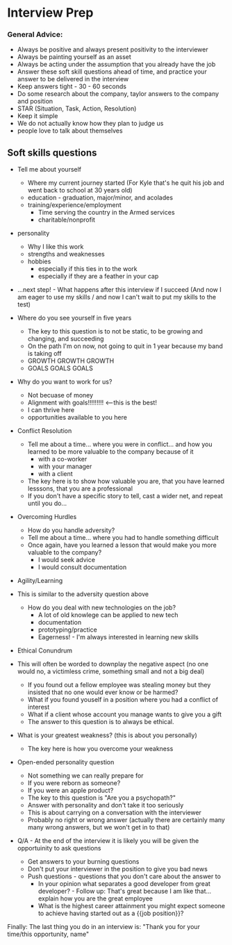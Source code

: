 # Interview Prep
### General Advice:
 - Always be positive and always present positivity to the interviewer
 - Always be painting yourself as an asset
 - Always be acting under the assumption that you already have the job
 - Answer these soft skill questions ahead of time, and practice your answer to be delivered in the interview
 - Keep answers tight - 30 - 60 seconds
 - Do some research about the company, taylor answers to the company and position
 - STAR (Situation, Task, Action, Resolution)
 - Keep it simple
 - We do not actually know how they plan to judge us
 - people love to talk about themselves

  
## Soft skills questions
 - Tell me about yourself
   - Where my current journey started (For Kyle that's he quit his job and went back to school at 30 years old)
   - education - graduation, major/minor, and acolades
   - training/experience/employment
     - Time serving the country in the Armed services
     - charitable/nonprofit
 - personality
   - Why I like this work
   - strengths and weaknesses
   - hobbies
     - especially if this ties in to the work
     - especially if they are a feather in your cap
 - ...next step! - What happens after this interview if I succeed (And now I am eager to use my skills / and now I can't wait to put my skills to the test)

 - Where do you see yourself in five years
   - The key to this question is to not be static, to be growing and changing, and succeeding
   - On the path I'm on now, not going to quit in 1 year because my band is taking off
   - GROWTH GROWTH GROWTH
   - GOALS GOALS GOALS

 - Why do you want to work for us?
   - Not becuase of money
   - Alignment with goals!!!!!!!!! <--this is the best!
   - I can thrive here
   - opportunities available to you here


 - Conflict Resolution
   - Tell me about a time... where you were in conflict... and how you learned to be more valuable to the company because of it
     - with a co-worker
     - with your manager
     - with a client
   - The key here is to show how valuable you are, that you have learned lesssons, that you are a professional
   - If you don't have a specific story to tell, cast a wider net, and repeat until you do...
 
 - Overcoming Hurdles
   - How do you handle adversity?
   - Tell me about a time... where you had to handle something difficult
   - Once again, have you learned a lesson that would make you more valuable to the company?
     - I would seek advice
     - I would consult documentation

 - Agility/Learning
 - This is similar to the adversity question above
   - How do you deal with new technologies on the job?
     - A lot of old knowlege can be applied to new tech
     - documentation
     - prototyping/practice
     - Eagerness! - I'm always interested in learning new skills

   
 - Ethical Conundrum
 - This will often be worded to downplay the negative aspect (no one would no, a victimless crime, something small and not a big deal)
   - If you found out a fellow employee was stealing money but they insisted that no one would ever know or be harmed?
   - What if you found youself in a position where you had a conflict of interest
   - What if a client whose account you manage wants to give you a gift
   - The answer to this question is to always be ethical. 

 - What is your greatest weakness? (this is about you personally)
   - The key here is how you overcome your weakness

 - Open-ended personality question
   - Not something we can really prepare for
   - If you were reborn as someone?
   - If you were an apple product?
   - The key to this question is "Are you a psychopath?"
   - Answer with personality and don't take it too seriously
   - This is about carrying on a conversation with the interviewer
   - Probably no right or wrong answer (actually there are certainly many many wrong answers, but we won't get in to that)


 - Q/A - At the end of the interview it is likely you will be given the opportuinity to ask questions
   - Get answers to your burning questions
   - Don't put your interviewer in the position to give you bad news
   - Push questions - questions that you don't care about the answer to
     - In your opinion what separates a good developer from great developer? - Follow up: That's great because I am like that... explain how you are the great employee
     - What is the highest career attainment you might expect someone to achieve having started out as a {{job position}}?
    
Finally:
The last thing you do in an interview is: "Thank you for your time/this opportunity, name"
